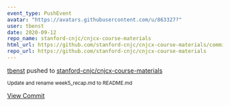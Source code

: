 ```yaml
---
event_type: PushEvent
avatar: "https://avatars.githubusercontent.com/u/863327?"
user: tbenst
date: 2020-09-12
repo_name: stanford-cnjc/cnjcx-course-materials
html_url: https://github.com/stanford-cnjc/cnjcx-course-materials/commit/7fbc5bf7af5cbf151c7e0c7d8174f517a4d23b75
repo_url: https://github.com/stanford-cnjc/cnjcx-course-materials
---
```


<a href='https://github.com/tbenst' target='_blank'>tbenst</a> pushed to <a href='https://github.com/stanford-cnjc/cnjcx-course-materials' target='_blank'>stanford-cnjc/cnjcx-course-materials</a>

<small>Update and rename week5_recap.md to README.md</small>

<a href='https://github.com/stanford-cnjc/cnjcx-course-materials/commit/7fbc5bf7af5cbf151c7e0c7d8174f517a4d23b75' target='_blank'>View Commit</a>